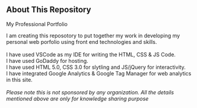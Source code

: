 ## About This Repository

My Professional Portfolio
</p> I am creating this reposotory to put together my work in developing my personal web porfolio using front end technologies and skills. 
<br>
<br>I have used VSCode as my IDE for writing the HTML, CSS & JS Code.
<br>I have used GoDaddy for hosting. 
<br>I have used HTML 5.0, CSS 3.0 for slytling and JS/jQuery for interactivity.
<br>I have integrated Google Analytics & Google Tag Manager for web analytics in this site.

<br>
<br><em>Please note this is not sponsored by any organization. All the details mentioned above are only for knowledge sharing purpose</em>

